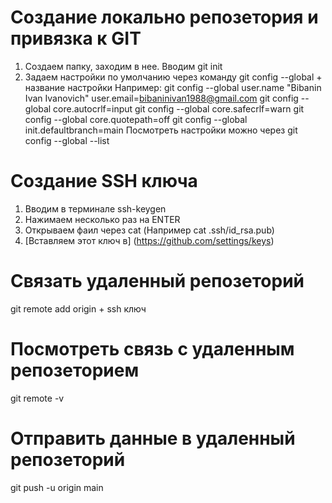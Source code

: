 # Создание локально репозетория и привязка к GIT
1. Создаем папку, заходим в нее. Вводим git init
2. Задаем настройки по умолчанию через команду git config --global + название настройки
Например: git config --global user.name "Bibanin Ivan Ivanovich"
user.email=bibaninivan1988@gmail.com
git config --global core.autocrlf=input
git config --global core.safecrlf=warn
git config --global core.quotepath=off
git config --global init.defaultbranch=main
Посмотреть настройки можно через git config --global --list
# Создание SSH ключа
1. Вводим в терминале ssh-keygen
2. Нажимаем несколько раз на ENTER
3. Открываем фаил через cat (Например cat .ssh/id_rsa.pub)
4. [Вставляем этот ключ в] (https://github.com/settings/keys)
# Связать удаленный репозеторий
git remote add origin + ssh ключ
# Посмотреть связь с удаленным репозеторием
git remote -v
# Отправить данные в удаленный репозеторий
git push -u origin main

